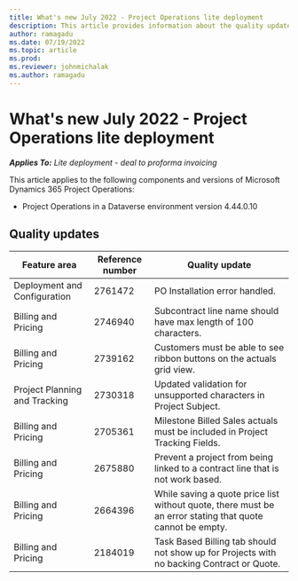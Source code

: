```yaml
---
title: What's new July 2022 - Project Operations lite deployment
description: This article provides information about the quality updates that are available in the June 2022 release of Microsoft Dynamics 365 Project Operations lite deployment.
author: ramagadu
ms.date: 07/19/2022
ms.topic: article
ms.prod:
ms.reviewer: johnmichalak 
ms.author: ramagadu
---
```


# What's new July 2022 - Project Operations lite deployment

_**Applies To:** Lite deployment - deal to proforma invoicing_

This article applies to the following components and versions of Microsoft Dynamics 365 Project Operations:

- Project Operations in a Dataverse environment version 4.44.0.10

## Quality updates

| Feature area | Reference number | Quality update |
| --- | --- | --- |
| Deployment and Configuration | 2761472 | PO Installation error handled. |
| Billing and Pricing |2746940 | Subcontract line name should have max length of 100 characters.|
| Billing and Pricing |2739162 | Customers must be able to see ribbon buttons on the actuals grid view. |
| Project Planning and Tracking | 2730318 |Updated validation for unsupported characters in Project Subject. |
| Billing and Pricing |2705361 | Milestone Billed Sales actuals must  be included in Project Tracking Fields. |
| Billing and Pricing |2675880 | Prevent a project from being linked to a contract line that is not work based. |
| Billing and Pricing |2664396 | While saving a quote price list without quote, there must be an error stating that quote cannot be empty. |
| Billing and Pricing |2184019 | Task Based Billing tab should not show up for Projects with no backing Contract or Quote. |

